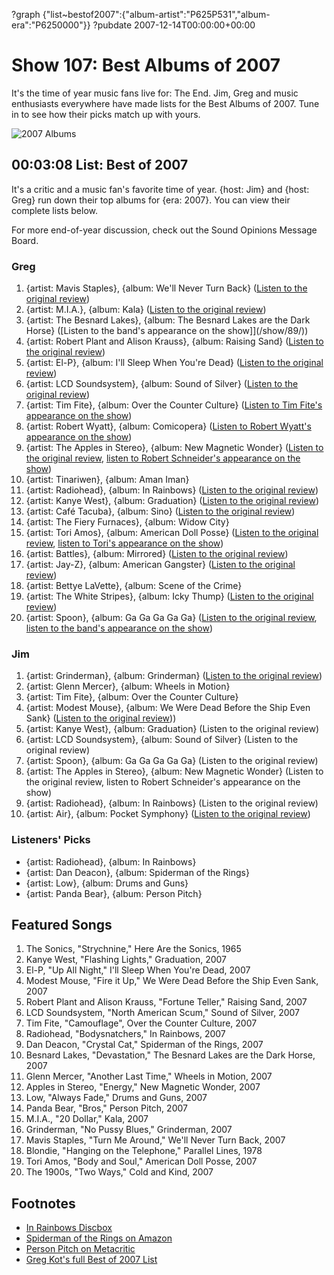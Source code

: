 ?graph {"list~bestof2007":{"album-artist":"P625P531","album-era":"P6250000"}}
?pubdate 2007-12-14T00:00:00+00:00

# Show 107: Best Albums of 2007
It's the time of year music fans live for: The End. Jim, Greg and music enthusiasts everywhere have made lists for the Best Albums of 2007. Tune in to see how their picks match up with yours.

![2007 Albums](http://static.soundopinions.org/images/2007/2007albums.JPG)

## 00:03:08 List: Best of 2007
It's a critic and a music fan's favorite time of year. {host: Jim} and {host: Greg} run down their top albums for {era: 2007}. You can view their complete lists below.

For more end-of-year discussion, check out the Sound Opinions Message Board.

### Greg

1. {artist: Mavis Staples}, {album: We'll Never Turn Back} ([Listen to the original review](/show/75/))
2. {artist: M.I.A.}, {album: Kala} ([Listen to the original review](/show/90/))
3. {artist: The Besnard Lakes}, {album: The Besnard Lakes are the Dark Horse} ([Listen to the band's appearance on the show]](/show/89/))
4. {artist: Robert Plant and Alison Krauss}, {album: Raising Sand} ([Listen to the original review](/show/100/))
5. {artist: El-P}, {album: I'll Sleep When You're Dead} ([Listen to the original review](/show/75/))
6. {artist: LCD Soundsystem}, {album: Sound of Silver} ([Listen to the original review](/show/68/))
7. {artist: Tim Fite}, {album: Over the Counter Culture} ([Listen to Tim Fite's appearance on the show](/show/65/))
8. {artist: Robert Wyatt}, {album: Comicopera} ([Listen to Robert Wyatt's appearance on the show](/show/100/))
9. {artist: The Apples in Stereo}, {album: New Magnetic Wonder} ([Listen to the original review](/show/70/), [listen to Robert Schneider's appearance on the show](/show/70/))
10. {artist: Tinariwen}, {album: Aman Iman}
11. {artist: Radiohead}, {album: In Rainbows} ([Listen to the original review](/show/99/))
12. {artist: Kanye West}, {album: Graduation} ([Listen to the original review](/show/93/))
13. {artist: Café Tacuba}, {album: Sino} ([Listen to the original review](/show/101/))
14. {artist: The Fiery Furnaces}, {album: Widow City}
15. {artist: Tori Amos}, {album: American Doll Posse} ([Listen to the original review](/show/76/), [listen to Tori's appearance on the show](/show/106/))
16. {artist: Battles}, {album: Mirrored} ([Listen to the original review](/show/75/))
17. {artist: Jay-Z}, {album: American Gangster} ([Listen to the original review](/show/102/))
18. {artist: Bettye LaVette}, {album: Scene of the Crime}
19. {artist: The White Stripes}, {album: Icky Thump} ([Listen to the original review](/show/82/))
20. {artist: Spoon}, {album: Ga Ga Ga Ga Ga} ([Listen to the original review](/show/84/), [listen to the band's appearance on the show](/show/102/))

### Jim

1. {artist: Grinderman}, {album: Grinderman} ([Listen to the original review](/show/87/))
2. {artist: Glenn Mercer}, {album: Wheels in Motion}
3. {artist: Tim Fite}, {album: Over the Counter Culture}
4. {artist: Modest Mouse}, {album: We Were Dead Before the Ship Even Sank} ([Listen to the original review](/show/68/)))
5. {artist: Kanye West}, {album: Graduation} (Listen to the original review)
6. {artist: LCD Soundsystem}, {album: Sound of Silver} (Listen to the original review)
7. {artist: Spoon}, {album: Ga Ga Ga Ga Ga} (Listen to the original review)
8. {artist: The Apples in Stereo}, {album: New Magnetic Wonder} (Listen to the original review, listen to Robert Schneider's appearance on the show)
9. {artist: Radiohead}, {album: In Rainbows} (Listen to the original review)
10. {artist: Air}, {album: Pocket Symphony} ([Listen to the original review](/show/68/))

### Listeners' Picks
- {artist: Radiohead}, {album: In Rainbows}
- {artist: Dan Deacon}, {album: Spiderman of the Rings}
- {artist: Low}, {album: Drums and Guns} 
- {artist: Panda Bear}, {album: Person Pitch}

## Featured Songs
1. The Sonics, "Strychnine," Here Are the Sonics, 1965
2. Kanye West, "Flashing Lights," Graduation, 2007
3. El-P, "Up All Night," I'll Sleep When You're Dead, 2007
4. Modest Mouse, "Fire it Up," We Were Dead Before the Ship Even Sank, 2007
5. Robert Plant and Alison Krauss, "Fortune Teller," Raising Sand, 2007
6. LCD Soundsystem, "North American Scum," Sound of Silver, 2007
7. Tim Fite, "Camouflage", Over the Counter Culture, 2007
8. Radiohead, "Bodysnatchers," In Rainbows, 2007
9. Dan Deacon, "Crystal Cat," Spiderman of the Rings, 2007
10. Besnard Lakes, "Devastation," The Besnard Lakes are the Dark Horse, 2007
11. Glenn Mercer, "Another Last Time," Wheels in Motion, 2007
12. Apples in Stereo, "Energy," New Magnetic Wonder, 2007
13. Low, "Always Fade," Drums and Guns, 2007
14. Panda Bear, "Bros," Person Pitch, 2007
15. M.I.A., "20 Dollar," Kala, 2007
16. Grinderman, "No Pussy Blues," Grinderman, 2007
17. Mavis Staples, "Turn Me Around," We'll Never Turn Back, 2007
18. Blondie, "Hanging on the Telephone," Parallel Lines, 1978
19. Tori Amos, "Body and Soul," American Doll Posse, 2007
20. The 1900s, "Two Ways," Cold and Kind, 2007

## Footnotes
- [In Rainbows Discbox](http://www.waste.uk.com/Store/waste-radiohead-dii-11-10023-discbox+audio.html%20)
- [Spiderman of the Rings on Amazon](http://www.amazon.com/Spiderman-Rings-Dan-Deacon/dp/B000OHZK5O)
- [Person Pitch on Metacritic](http://www.metacritic.com/music/artists/pandabear/personpitch)
- [Greg Kot's full Best of 2007 List](http://leisureblogs.chicagotribune.com/turn_it_up/2007/12/best-of-2007-20.html#more)
